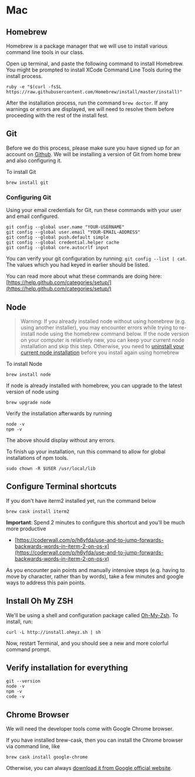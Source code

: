 # Mac

## Homebrew

Homebrew is a package manager that we will use to install various command line tools in our class.

Open up terminal, and paste the following command to install Homebrew. You might be prompted to install XCode Command Line Tools during the install process.

```text
ruby -e "$(curl -fsSL https://raw.githubusercontent.com/Homebrew/install/master/install)"
```

After the installation process, run the command `brew doctor`. If any warnings or errors are displayed, we will need to resolve them before proceeding with the rest of the install fest.

## Git

Before we do this process, please make sure you have signed up for an account on [Github](http://www.github.com). We will be installing a version of Git from home brew and also configuring it.

To install Git

```text
brew install git
```

### Configuring Git

Using your email credentials for Git, run these commands with your user and email configured.

```text
git config --global user.name "YOUR-USERNAME"
git config --global user.email "YOUR-EMAIL-ADDRESS"
git config --global push.default simple
git config --global credential.helper cache
git config --global core.autocrlf input
```

You can verify your git configuration by running: `git config --list | cat`. The values which you had keyed in earlier should be listed.

You can read more about what these commands are doing here: [https://help.github.com/categories/setup/](https://help.github.com/categories/setup/)

## Node

> Warning: If you already installed node without using homebrew \(e.g. using another installer\), you may encounter errors while trying to re-install node using the homebrew command below. If the node version on your computer is relatively new, you can keep your current node installation and skip this step. Otherwise, you need to [uninstall your current node installation](https://stackoverflow.com/questions/11177954/how-do-i-completely-uninstall-node-js-and-reinstall-from-beginning-mac-os-x) before you install again using homebrew

To install Node

```text
brew install node
```

If node is already installed with homebrew, you can upgrade to the latest version of node using

```text
brew upgrade node
```

Verify the installation afterwards by running

```text
node -v
npm -v
```

The above should display without any errors.

To finish up your installation, run this command to allow for global installations of npm tools.

```text
sudo chown -R $USER /usr/local/lib
```

## Configure Terminal shortcuts

If you don't have iterm2 installed yet, run the command below

```text
brew cask install iterm2
```

**Important**: Spend 2 minutes to configure this shortcut and you'll be much more productive

* [https://coderwall.com/p/h6yfda/use-and-to-jump-forwards-backwards-words-in-iterm-2-on-os-x](https://coderwall.com/p/h6yfda/use-and-to-jump-forwards-backwards-words-in-iterm-2-on-os-x)

As you encounter pain points and manually intensive steps \(e.g. having to move by character, rather than by words\), take a few minutes and google ways to address this pain points.

## Install Oh My ZSH

We'll be using a shell and configuration package called [Oh-My-Zsh](https://github.com/robbyrussell/oh-my-zsh). To install, run:

```text
curl -L http://install.ohmyz.sh | sh
```

Now, restart Terminal, and you should see a new and more colorful command prompt.

## Verify installation for everything

```text
git --version
node -v
npm -v
code -v
```

## Chrome Browser

We will need the developer tools come with Google Chrome browser.

If you have installed brew-cask, then you can install the Chrome browser via command line, like

```text
brew cask install google-chrome
```

Otherwise, you can always [download it from Google official website](https://www.google.com/chrome/).

